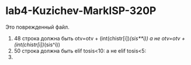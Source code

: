 # lab4-Kuzichev-MarkISP-320P
Это поврежденный файл.
1. 48 строка должна быть otv=otv + (int(chistr[i])*(sis**i)) а не otv=otv + (int(chistr[i])*(sis^i))
2. 50 строка должна быть elif tosis<10: а не elif tosis<5:
3.
